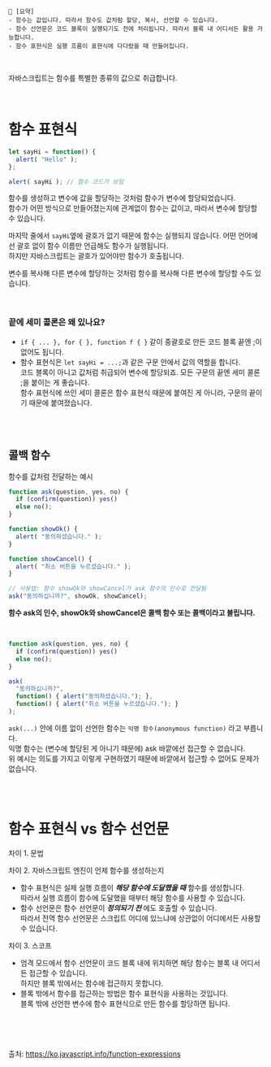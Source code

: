 ```
📍 [요약]
- 함수는 값입니다. 따라서 함수도 값처럼 할당, 복사, 선언할 수 있습니다. 
- 함수 선언문은 코드 블록이 실행되기도 전에 처리됩니다. 따라서 블록 내 어디서든 활용 가능합니다.
- 함수 표현식은 실행 흐름이 표현식에 다다랐을 때 만들어집니다.
```
<br/>

자바스크립트는 함수를 특별한 종류의 값으로 취급합니다. 

<br/>

# 함수 표현식
```js
let sayHi = function() {
  alert( "Hello" );
};

alert( sayHi ); // 함수 코드가 보임
```
함수를 생성하고 변수에 값을 할당하는 것처럼 함수가 변수에 할당되었습니다.    
함수가 어떤 방식으로 만들어졌는지에 관계없이 함수는 값이고, 따라서 변수에 할당할 수 있습니다.

마지막 줄에서 `sayHi`옆에 괄호가 없기 때문에 함수는 실행되지 않습니다. 어떤 언어에선 괄호 없이 함수 이름만 언급해도 함수가 실행됩니다.      
하지만 자바스크립트는 괄호가 있어야만 함수가 호출됩니다.   

변수를 복사해 다른 변수에 할당하는 것처럼 함수를 복사해 다른 변수에 할당할 수도 있습니다.

<br/>

### 끝에 세미 콜론은 왜 있나요?
- `if { ... }, for { }, function f { }` 같이 중괄호로 만든 코드 블록 끝엔 ;이 없어도 됩니다.
- 함수 표현식은 `let sayHi = ...;`과 같은 구문 안에서 값의 역할을 합니다.    
  코드 블록이 아니고 값처럼 취급되어 변수에 할당되죠. 모든 구문의 끝엔 세미 콜론 ;을 붙이는 게 좋습니다.    
  함수 표현식에 쓰인 세미 콜론은 함수 표현식 때문에 붙여진 게 아니라, 구문의 끝이기 때문에 붙여졌습니다.    

<br/><br/>

## 콜백 함수
함수를 값처럼 전달하는 예시
```js
function ask(question, yes, no) {
  if (confirm(question)) yes()
  else no();
}

function showOk() {
  alert( "동의하셨습니다." );
}

function showCancel() {
  alert( "취소 버튼을 누르셨습니다." );
}

// 사용법: 함수 showOk와 showCancel가 ask 함수의 인수로 전달됨
ask("동의하십니까?", showOk, showCancel);
```
**함수 ask의 인수, showOk와 showCancel은 콜백 함수 또는 콜백이라고 불립니다.**

<br/>

```js
function ask(question, yes, no) {
  if (confirm(question)) yes()
  else no();
}

ask(
  "동의하십니까?",
  function() { alert("동의하셨습니다."); },
  function() { alert("취소 버튼을 누르셨습니다."); }
);
```
`ask(...)` 안에 이름 없이 선언한 함수는 `익명 함수(anonymous function)` 라고 부릅니다.   
익명 함수는 (변수에 할당된 게 아니기 때문에) ask 바깥에선 접근할 수 없습니다.   
위 예시는 의도를 가지고 이렇게 구현하였기 때문에 바깥에서 접근할 수 없어도 문제가 없습니다.   


<br/><br/>


# 함수 표현식 vs 함수 선언문
차이 1. 문법

차이 2. 자바스크립트 엔진이 언제 함수를 생성하는지   
- 함수 표현식은 실제 실행 흐름이 ***해당 함수에 도달했을 때***  함수를 생성합니다.   
  따라서 실행 흐름이 함수에 도달했을 때부터 해당 함수를 사용할 수 있습니다.
- 함수 선언문은 함수 선언문이 ***정의되기 전*** 에도 호출할 수 있습니다.    
  따라서 전역 함수 선언문은 스크립트 어디에 있느냐에 상관없이 어디에서든 사용할 수 있습니다.
      
차이 3. 스코프
- 엄격 모드에서 함수 선언문이 코드 블록 내에 위치하면 해당 함수는 블록 내 어디서든 접근할 수 있습니다.    
  하지만 블록 밖에서는 함수에 접근하지 못합니다.
- 블록 밖에서 함수를 접근하는 방법은 함수 표현식을 사용하는 것입니다.     
  블록 밖에 선언한 변수에 함수 표현식으로 만든 함수를 할당하면 됩니다.
  


<br/><br/><br/>

출처: https://ko.javascript.info/function-expressions
